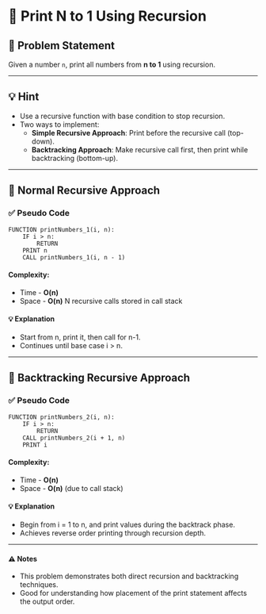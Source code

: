 # 🔁 Print N to 1 Using Recursion

## 🧩 Problem Statement
Given a number `n`, print all numbers from **n to 1** using recursion.

---

## 💡 Hint
- Use a recursive function with base condition to stop recursion.
- Two ways to implement:
  - **Simple Recursive Approach**: Print before the recursive call (top-down).
  - **Backtracking Approach**: Make recursive call first, then print while backtracking (bottom-up).

---

## 🔁 Normal Recursive Approach

### ✅ Pseudo Code
```plaintext
FUNCTION printNumbers_1(i, n):
    IF i > n:
        RETURN
    PRINT n
    CALL printNumbers_1(i, n - 1)
```
#### Complexity:
- Time - **O(n)**
- Space - **O(n)** N recursive calls stored in call stack
#### 💡 Explanation
- Start from n, print it, then call for n-1.
- Continues until base case i > n.

---

## 🔁 Backtracking Recursive Approach

### ✅ Pseudo Code
```plaintext
FUNCTION printNumbers_2(i, n):
    IF i > n:
        RETURN
    CALL printNumbers_2(i + 1, n)
    PRINT i
```
#### Complexity:
- Time - **O(n)**
- Space - **O(n)** (due to call stack)
#### 💡 Explanation
- Begin from i = 1 to n, and print values during the backtrack phase.
- Achieves reverse order printing through recursion depth.

---

#### ⚠️ Notes
- This problem demonstrates both direct recursion and backtracking techniques.
- Good for understanding how placement of the print statement affects the output order.